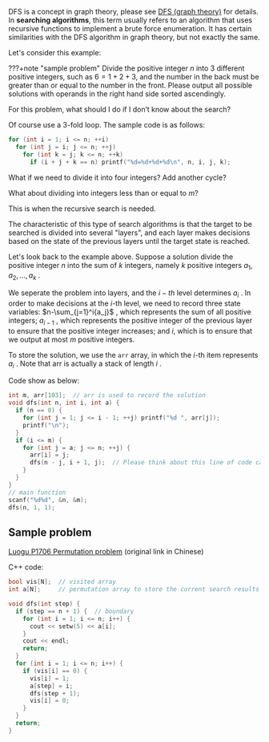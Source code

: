 DFS is a concept in graph theory, please see [DFS (graph theory)](../graph/dfs.md) for details. In **searching algorithms**, this term usually refers to an algorithm that uses recursive functions to implement a brute force enumeration. It has certain similarities with the DFS algorithm in graph theory, but not exactly the same.

Let's consider this example:

???+note "sample problem"
    Divide the positive integer $n$ into $3$ different positive integers, such as $6=1+2+3$, and the number in the back must be greater than or equal to the number in the front. Please output all possible solutions with operands in the right hand side sorted ascendingly.

For this problem, what should I do if I don’t know about the search?

Of course use a 3-fold loop. The sample code is as follows:

```cpp
for (int i = 1; i <= n; ++i)
  for (int j = i; j <= n; ++j)
    for (int k = j; k <= n; ++k)
      if (i + j + k == n) printf("%d=%d+%d+%d\n", n, i, j, k);
```

What if we need to divide it into four integers? Add another cycle?

What about dividing into integers less than or equal to $m$?

This is when the recursive search is needed.

The characteristic of this type of search algorithms is that the target to be searched is divided into several "layers", and each layer makes decisions based on the state of the previous layers until the target state is reached.

Let's look back to the example above. Suppose a solution divide the positive integer $n$ into the sum of $k$ integers, namely $k$ positive integers $a_1, a_2, \ldots, a_k$ .

We seperate the problem into layers, and the $i-th$ level determines $a_i$ . In order to make decisions at the $i$-th level, we need to record three state variables: $n-\sum_{j=1}^i{a_j}$ , which represents the sum of all positive integers; $a_{i-1 }$ , which represents the positive integer of the previous layer to ensure that the positive integer increases; and $i$, which is to ensure that we output at most $m$ positive integers.

To store the solution, we use the `arr` array, in which the $i$-th item represents $a_i$ . Note that arr is actually a stack of length $i$ .

Code show as below:

```cpp
int m, arr[103];  // arr is used to record the solution
void dfs(int n, int i, int a) {
  if (n == 0) {
    for (int j = 1; j <= i - 1; ++j) printf("%d ", arr[j]);
    printf("\n");
  }
  if (i <= m) {
    for (int j = a; j <= n; ++j) {
      arr[i] = j;
      dfs(n - j, i + 1, j);  // Please think about this line of code carefully
    }
  }
}
// main function
scanf("%d%d", &n, &m);
dfs(n, 1, 1);
```

## Sample problem

 [Luogu P1706 Permutation problem](https://www.luogu.com.cn/problem/P1706) (original link in Chinese)

C++ code:

```cpp
bool vis[N];  // visited array
int a[N];     // permutation array to store the current search results in order

void dfs(int step) {
  if (step == n + 1) {  // boundary
    for (int i = 1; i <= n; i++) {
      cout << setw(5) << a[i];
    }
    cout << endl;
    return;
  }
  for (int i = 1; i <= n; i++) {
    if (vis[i] == 0) {
      vis[i] = 1;
      a[step] = i;
      dfs(step + 1);
      vis[i] = 0;
    }
  }
  return;
}
```
